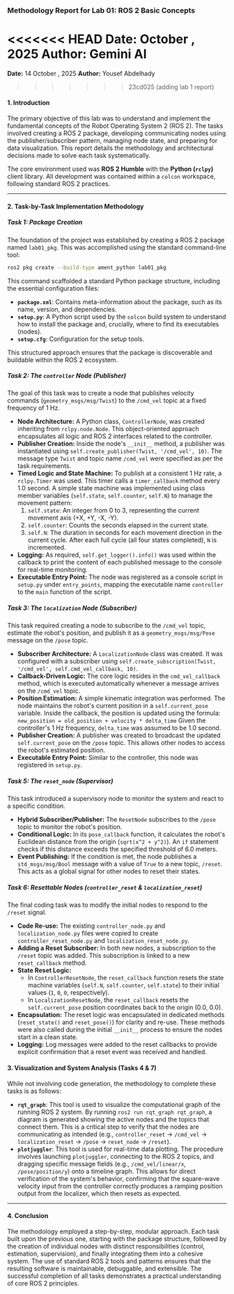 
### **Methodology Report for Lab 01: ROS 2 Basic Concepts**

<<<<<<< HEAD
**Date:** October , 2025
**Author:** Gemini AI
=======
**Date:** 14 October , 2025
**Author:** Yousef Abdelhady
>>>>>>> 23cd025 (adding lab 1 report)

#### **1. Introduction**

The primary objective of this lab was to understand and implement the fundamental concepts of the Robot Operating System 2 (ROS 2). The tasks involved creating a ROS 2 package, developing communicating nodes using the publisher/subscriber pattern, managing node state, and preparing for data visualization. This report details the methodology and architectural decisions made to solve each task systematically.

The core environment used was **ROS 2 Humble** with the **Python (`rclpy`)** client library. All development was contained within a `colcon` workspace, following standard ROS 2 practices.

-----

#### **2. Task-by-Task Implementation Methodology**

##### **Task 1: Package Creation**

The foundation of the project was established by creating a ROS 2 package named `lab01_pkg`. This was accomplished using the standard command-line tool:

```bash
ros2 pkg create --build-type ament_python lab01_pkg
```

This command scaffolded a standard Python package structure, including the essential configuration files:

  * **`package.xml`**: Contains meta-information about the package, such as its name, version, and dependencies.
  * **`setup.py`**: A Python script used by the `colcon` build system to understand how to install the package and, crucially, where to find its executables (nodes).
  * **`setup.cfg`**: Configuration for the setup tools.

This structured approach ensures that the package is discoverable and buildable within the ROS 2 ecosystem.

##### **Task 2: The `controller` Node (Publisher)**

The goal of this task was to create a node that publishes velocity commands (`geometry_msgs/msg/Twist`) to the `/cmd_vel` topic at a fixed frequency of 1 Hz.

  * **Node Architecture:** A Python class, `ControllerNode`, was created inheriting from `rclpy.node.Node`. This object-oriented approach encapsulates all logic and ROS 2 interfaces related to the controller.
  * **Publisher Creation:** Inside the node's `__init__` method, a publisher was instantiated using `self.create_publisher(Twist, '/cmd_vel', 10)`. The message type `Twist` and topic name `/cmd_vel` were specified as per the task requirements.
  * **Timed Logic and State Machine:** To publish at a consistent 1 Hz rate, a `rclpy.Timer` was used. This timer calls a `timer_callback` method every 1.0 second. A simple state machine was implemented using class member variables (`self.state`, `self.counter`, `self.N`) to manage the movement pattern:
    1.  `self.state`: An integer from 0 to 3, representing the current movement axis (+X, +Y, -X, -Y).
    2.  `self.counter`: Counts the seconds elapsed in the current state.
    3.  `self.N`: The duration in seconds for each movement direction in the current cycle.
        After each full cycle (all four states completed), `N` is incremented.
  * **Logging:** As required, `self.get_logger().info()` was used within the callback to print the content of each published message to the console for real-time monitoring.
  * **Executable Entry Point:** The node was registered as a console script in `setup.py` under `entry_points`, mapping the executable name `controller` to the `main` function of the script.

##### **Task 3: The `localization` Node (Subscriber)**

This task required creating a node to subscribe to the `/cmd_vel` topic, estimate the robot's position, and publish it as a `geometry_msgs/msg/Pose` message on the `/pose` topic.

  * **Subscriber Architecture:** A `LocalizationNode` class was created. It was configured with a subscriber using `self.create_subscription(Twist, '/cmd_vel', self.cmd_vel_callback, 10)`.
  * **Callback-Driven Logic:** The core logic resides in the `cmd_vel_callback` method, which is executed automatically whenever a message arrives on the `/cmd_vel` topic.
  * **Position Estimation:** A simple kinematic integration was performed. The node maintains the robot's current position in a `self.current_pose` variable. Inside the callback, the position is updated using the formula:
    `new_position = old_position + velocity * delta_time`
    Given the controller's 1 Hz frequency, `delta_time` was assumed to be 1.0 second.
  * **Publisher Creation:** A publisher was created to broadcast the updated `self.current_pose` on the `/pose` topic. This allows other nodes to access the robot's estimated position.
  * **Executable Entry Point:** Similar to the controller, this node was registered in `setup.py`.

##### **Task 5: The `reset_node` (Supervisor)**

This task introduced a supervisory node to monitor the system and react to a specific condition.

  * **Hybrid Subscriber/Publisher:** The `ResetNode` subscribes to the `/pose` topic to monitor the robot's position.
  * **Conditional Logic:** In its `pose_callback` function, it calculates the robot's Euclidean distance from the origin (`sqrt(x^2 + y^2)`). An `if` statement checks if this distance exceeds the specified threshold of 6.0 meters.
  * **Event Publishing:** If the condition is met, the node publishes a `std_msgs/msg/Bool` message with a value of `True` to a new topic, `/reset`. This acts as a global signal for other nodes to reset their states.

##### **Task 6: Resettable Nodes (`controller_reset` & `localization_reset`)**

The final coding task was to modify the initial nodes to respond to the `/reset` signal.

  * **Code Re-use:** The existing `controller_node.py` and `localization_node.py` files were copied to create `controller_reset_node.py` and `localization_reset_node.py`.
  * **Adding a Reset Subscriber:** In both new nodes, a subscription to the `/reset` topic was added. This subscription is linked to a new `reset_callback` method.
  * **State Reset Logic:**
      * In `ControllerResetNode`, the `reset_callback` function resets the state machine variables (`self.N`, `self.counter`, `self.state`) to their initial values (`1`, `0`, `0`, respectively).
      * In `LocalizationResetNode`, the `reset_callback` resets the `self.current_pose` position coordinates back to the origin (0.0, 0.0).
  * **Encapsulation:** The reset logic was encapsulated in dedicated methods (`reset_state()` and `reset_pose()`) for clarity and re-use. These methods were also called during the initial `__init__` process to ensure the nodes start in a clean state.
  * **Logging:** Log messages were added to the reset callbacks to provide explicit confirmation that a reset event was received and handled.

#### **3. Visualization and System Analysis (Tasks 4 & 7)**

While not involving code generation, the methodology to complete these tasks is as follows:

  * **`rqt_graph`**: This tool is used to visualize the computational graph of the running ROS 2 system. By running `ros2 run rqt_graph rqt_graph`, a diagram is generated showing the active nodes and the topics that connect them.  This is a critical step to verify that the nodes are communicating as intended (e.g., `controller_reset` -\> `/cmd_vel` -\> `localization_reset` -\> `/pose` -\> `reset_node` -\> `/reset`).
  * **`plotjuggler`**: This tool is used for real-time data plotting. The procedure involves launching `plotjuggler`, connecting to the ROS 2 topics, and dragging specific message fields (e.g., `/cmd_vel/linear/x`, `/pose/position/y`) onto a timeline graph. This allows for direct verification of the system's behavior, confirming that the square-wave velocity input from the controller correctly produces a ramping position output from the localizer, which then resets as expected.

-----

#### **4. Conclusion**

The methodology employed a step-by-step, modular approach. Each task built upon the previous one, starting with the package structure, followed by the creation of individual nodes with distinct responsibilities (control, estimation, supervision), and finally integrating them into a cohesive system. The use of standard ROS 2 tools and patterns ensures that the resulting software is maintainable, debuggable, and extensible. The successful completion of all tasks demonstrates a practical understanding of core ROS 2 principles.